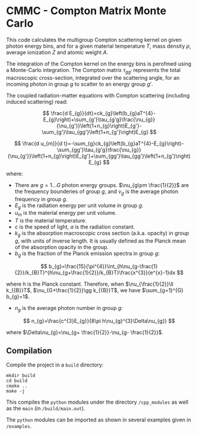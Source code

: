 # CMMC - Compton Matrix Monte Carlo

This code calculates the multigroup Compton scattering kernel on given photon energy bins, and for a given material temperature $T$, mass density $\rho$, average ionization $Z$ and atomic weight $A$.

The integration of the Compton kernel on the energy bins is perofmed using a Monte-Carlo integration.
The Compton matrix $\tau_{gg'}$ represents the total macroscopic cross-section, integrated over the scattering angle, for an incoming photon in group $g$ to scatter to an energy group $g'$.

The coupled radiation-matter equations with Compton scattering (including induced scattering) read:

$$ \frac{d E_{g}}{dt}=ck_{g}\left(b_{g}aT^{4}-E_{g}\right)+\sum_{g'}\tau_{g'g}\frac{\nu_{g}}{\nu_{g'}}\left(1+n_{g}\right)E_{g'}-\sum_{g'}\tau_{gg'}\left(1+n_{g'}\right)E_{g} $$

$$ \frac{d u_{m}}{d t}=-\sum_{g}ck_{g}\left(b_{g}aT^{4}-E_{g}\right)-\sum_{gg'}\tau_{g'g}\frac{\nu_{g}}{\nu_{g'}}\left(1+n_{g}\right)E_{g'}+\sum_{gg'}\tau_{gg'}\left(1+n_{g'}\right)E_{g} $$

where:

* There are $g=1...G$ photon energy groups. $\nu_{g\pm \frac{1}{2}}$ are the frequency bounderies of group $g$, and $\nu_{g}$ is the average photon frequency in group $g$.
* $E_{g}$ is the radiation energy per unit volume in group $g$.
* $u_{m}$ is the material energy per unit volume.
* $T$ is the material temperature.
* $c$ is the speed of light, $a$ is the radiation constant.
* $k_{g}$ is the absorption macroscopic cross section (a.k.a. opacity) in group $g$, with units of inverse length. It is usually defined as the Planck mean of the absorption opacity in the group.
* $b_{g}$ is the fraction of the Planck emission spectra in group $g$:
  
$$ b_{g}=\frac{15}{\pi^{4}}\int_{h\nu_{g-\frac{1}{2}}/k_{B}T}^{h\nu_{g+\frac{1}{2}}/k_{B}T}\frac{x^{3}}{e^{x}-1}dx $$

 where $h$ is the Planck constant. Therefore, when $\nu_{\frac{1}{2}}\ll k_{{B}}T$, $\nu_{G+\frac{1}{2}}\gg k_{{B}}T$, we have $\sum_{g=1}^{G} b_{g}=1$.


* $n_{g}$ is the average photon number in group $g$:
  
$$ n_{g}=\frac{c^{3}E_{g}}{8\pi h\nu_{g}^{3}\Delta\nu_{g}} $$

  where $\Delta\nu_{g}=\nu_{g+ \frac{1}{2}}-\nu_{g- \frac{1}{2}}$.

## Compilation
Compile the project in a `build` directory:
```shell
mkdir build
cd build
cmake ..
make -j
```

This compiles the `python` modules under the directory `/cpp_modules` as well as the `main` (in `/build/main.out`).

The `python` modules can be imported as shown in several examples given in `/examples`.